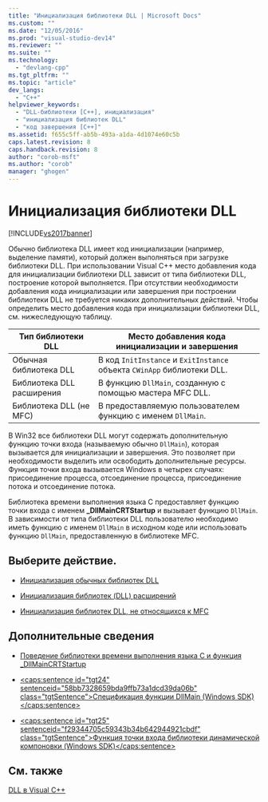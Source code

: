 ```yaml
---
title: "Инициализация библиотеки DLL | Microsoft Docs"
ms.custom: ""
ms.date: "12/05/2016"
ms.prod: "visual-studio-dev14"
ms.reviewer: ""
ms.suite: ""
ms.technology: 
  - "devlang-cpp"
ms.tgt_pltfrm: ""
ms.topic: "article"
dev_langs: 
  - "C++"
helpviewer_keywords: 
  - "DLL-библиотеки [C++], инициализация"
  - "инициализация библиотек DLL"
  - "код завершения [C++]"
ms.assetid: f655c5ff-ab5b-493a-a1da-4d1074e60c5b
caps.latest.revision: 8
caps.handback.revision: 8
author: "corob-msft"
ms.author: "corob"
manager: "ghogen"
---
```

# Инициализация библиотеки DLL
[!INCLUDE[vs2017banner](../assembler/inline/includes/vs2017banner.md)]

Обычно библиотека DLL имеет код инициализации \(например, выделение памяти\), который должен выполняться при загрузке библиотеки DLL.  При использовании Visual C\+\+ место добавления кода для инициализации библиотеки DLL зависит от типа библиотеки DLL, построение которой выполняется.  При отсутствии необходимости добавления кода инициализации или завершения при построении библиотеки DLL не требуется никаких дополнительных действий.  Чтобы определить место добавления кода при инициализации библиотеки DLL, см. нижеследующую таблицу.  
  
|Тип библиотеки DLL|Место добавления кода инициализации и завершения|  
|------------------------|------------------------------------------------------|  
|Обычная библиотека DLL|В код `InitInstance` и `ExitInstance` объекта `CWinApp` библиотеки DLL.|  
|Библиотека DLL расширения|В функцию `DllMain`, созданную с помощью мастера MFC DLL.|  
|Библиотека DLL \(не MFC\)|В предоставляемую пользователем функцию с именем `DllMain`.|  
  
 В Win32 все библиотеки DLL могут содержать дополнительную функцию точки входа \(называемую обычно `DllMain`\), которая вызывается для инициализации и завершения.  Это позволяет при необходимости выделить или освободить дополнительные ресурсы.  Функция точки входа вызывается Windows в четырех случаях: присоединение процесса, отсоединение процесса, присоединение потока и отсоединение потока.  
  
 Библиотека времени выполнения языка C предоставляет функцию точки входа с именем **\_DllMainCRTStartup** и вызывает функцию `DllMain`.  В зависимости от типа библиотеки DLL пользователю необходимо иметь функцию с именем `DllMain` в исходном коде или использовать функцию `DllMain`, предоставленную в библиотеке MFC.  
  
## Выберите действие.  
  
-   [Инициализация обычных библиотек DLL](../Topic/Initializing%20Regular%20DLLs.md)  
  
-   [Инициализация библиотек \(DLL\) расширений](../build/initializing-extension-dlls.md)  
  
-   [Инициализация библиотек DLL, не относящихся к MFC](../Topic/Initializing%20Non-MFC%20DLLs.md)  
  
## Дополнительные сведения  
  
-   [Поведение библиотеки времени выполнения языка C и функция \_DllMainCRTStartup](../build/run-time-library-behavior.md)  
  
-   [\<caps:sentence id\="tgt24" sentenceid\="58bb7328659bda9ffb73a1dcd39da06b" class\="tgtSentence"\>Спецификация функции DllMain \(Windows SDK\)\<\/caps:sentence\>](http://msdn.microsoft.com/library/windows/desktop/ms682583)  
  
-   [\<caps:sentence id\="tgt25" sentenceid\="f29344705c59343b34b642944921cbdf" class\="tgtSentence"\>Функция точки входа библиотеки динамической компоновки \(Windows SDK\)\<\/caps:sentence\>](http://msdn.microsoft.com/library/windows/desktop/ms682596)  
  
## См. также  
 [DLL в Visual C\+\+](../build/dlls-in-visual-cpp.md)